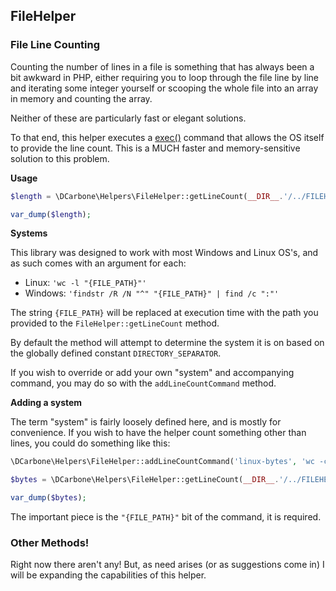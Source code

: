 ## FileHelper

### File Line Counting

Counting the number of lines in a file is something that has always been a bit awkward in PHP, either requiring you to loop
through the file line by line and iterating some integer yourself or scooping the whole file into an array in memory and counting the array.

Neither of these are particularly fast or elegant solutions.

To that end, this helper executes a [exec()](http://php.net/manual/en/function.exec.php) command that
allows the OS itself to provide the line count.  This is a MUCH faster and memory-sensitive solution to this problem.

**Usage**

```php
$length = \DCarbone\Helpers\FileHelper::getLineCount(__DIR__.'/../FILEHELPER.md');

var_dump($length);
```

**Systems**

This library was designed to work with most Windows and Linux OS's, and as such comes with an argument for each:

- Linux: ``` 'wc -l "{FILE_PATH}"' ```
- Windows: ``` 'findstr /R /N "^" "{FILE_PATH}" | find /c ":"' ```

The string ``` {FILE_PATH} ``` will be replaced at execution time with the path you provided to the ```FileHelper::getLineCount```
method.

By default the method will attempt to determine the system it is on based on the globally defined constant
``` DIRECTORY_SEPARATOR ```.

If you wish to override or add your own "system" and accompanying command, you may do so with the ``` addLineCountCommand ```
method.

**Adding a system**

The term "system" is fairly loosely defined here, and is mostly for convenience.  If you wish to have the helper count
something other than lines, you could do something like this:

```php
\DCarbone\Helpers\FileHelper::addLineCountCommand('linux-bytes', 'wc -c "{FILE_PATH}"');

$bytes = \DCarbone\Helpers\FileHelper::getLineCount(__DIR__.'/../FILEHELPER.md', 'linux-bytes');

var_dump($bytes);
```

The important piece is the ``` "{FILE_PATH}" ``` bit of the command, it is required.

### Other Methods!

Right now there aren't any!  But, as need arises (or as suggestions come in) I will be expanding
the capabilities of this helper.
